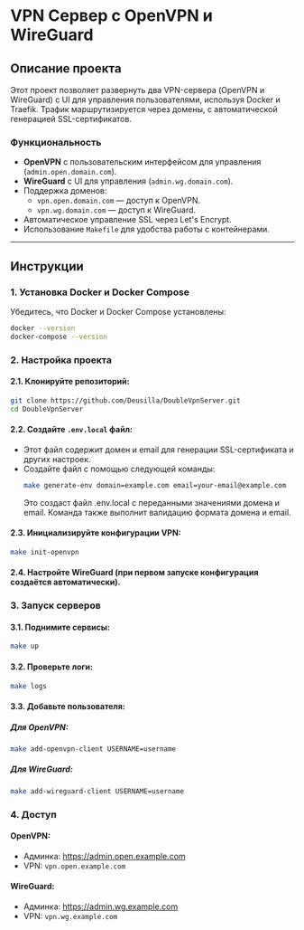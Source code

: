 # VPN Сервер с OpenVPN и WireGuard

## Описание проекта

Этот проект позволяет развернуть два VPN-сервера (OpenVPN и WireGuard) с UI для управления пользователями, используя Docker и Traefik. Трафик маршрутизируется через домены, с автоматической генерацией SSL-сертификатов.

### Функциональность
- **OpenVPN** с пользовательским интерфейсом для управления (`admin.open.domain.com`).
- **WireGuard** с UI для управления (`admin.wg.domain.com`).
- Поддержка доменов:
  - `vpn.open.domain.com` — доступ к OpenVPN.
  - `vpn.wg.domain.com` — доступ к WireGuard.
- Автоматическое управление SSL через Let's Encrypt.
- Использование `Makefile` для удобства работы с контейнерами.

---

## Инструкции

### 1. Установка Docker и Docker Compose
Убедитесь, что Docker и Docker Compose установлены:
```bash
docker --version
docker-compose --version
```

### 2. Настройка проекта

#### 2.1. Клонируйте репозиторий:
```bash
git clone https://github.com/Deusilla/DoubleVpnServer.git
cd DoubleVpnServer
```

#### 2.2. Создайте `.env.local` файл:
- Этот файл содержит домен и email для генерации SSL-сертификата и других настроек.
- Создайте файл с помощью следующей команды:
  ```bash
  make generate-env domain=example.com email=your-email@example.com
  ```
  Это создаст файл .env.local с переданными значениями домена и email. Команда также выполнит валидацию формата домена и email.

#### 2.3. Инициализируйте конфигурации VPN:

```bash
make init-openvpn
```

#### 2.4. Настройте WireGuard (при первом запуске конфигурация создаётся автоматически).

### 3. Запуск серверов

#### 3.1. Поднимите сервисы:

```bash
make up
```

#### 3.2. Проверьте логи:

```bash
make logs
```

#### 3.3. Добавьте пользователя:

##### Для OpenVPN:

```bash
make add-openvpn-client USERNAME=username
```

##### Для WireGuard:

```bash
make add-wireguard-client USERNAME=username
```

### 4. Доступ

#### OpenVPN:

- Админка: https://admin.open.example.com
- VPN: `vpn.open.example.com`

#### WireGuard:

- Админка: https://admin.wg.example.com
- VPN: `vpn.wg.example.com`

